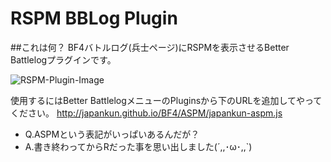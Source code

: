 RSPM BBLog Plugin
==================

##これは何？
BF4バトルログ(兵士ページ)にRSPMを表示させるBetter Battlelogプラグインです。

![RSPM-Plugin-Image](https://scejapankun.files.wordpress.com/2014/10/rspm-plugin.png)


使用するにはBetter BattlelogメニューのPluginsから下のURLを追加してやってください。
http://japankun.github.io/BF4/ASPM/japankun-aspm.js

- Q.ASPMという表記がいっぱいあるんだが？
- A.書き終わってからRだった事を思い出しました(´,,･ω･,,`)
